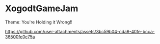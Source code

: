 # XogodtGameJam

Theme: You're Holding it Wrong!!

https://github.com/user-attachments/assets/3bc59b04-cda8-40fe-bcca-36500fe0c75a

